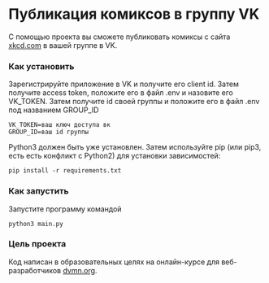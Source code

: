 # Публикация комиксов в группу VK

С помощью проекта вы сможете публиковать комиксы с сайта [xkcd.com](https://xkcd.com/) в вашей группе в VK.

### Как установить

Зарегистрируйте приложение в VK и получите его client id. Затем получите access token, положите его в файл .env и назовите его VK_TOKEN.
Затем получите id своей группы и положите его в файл .env под названием GROUP_ID
```
VK_TOKEN=ваш ключ доступа вк
GROUP_ID=ваш id группы
```

Python3 должен быть уже установлен. Затем используйте pip (или pip3, есть есть конфликт с Python2) для установки зависимостей:
```
pip install -r requirements.txt
```
### Как запустить
Запустите программу командой
```
python3 main.py
```
### Цель проекта

Код написан в образовательных целях на онлайн-курсе для веб-разработчиков [dvmn.org](https://dvmn.org/).
